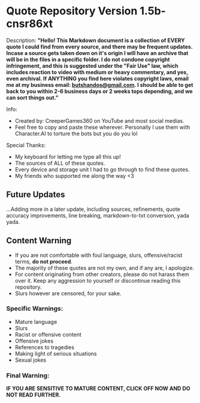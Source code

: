 # Quote Repository Version 1.5b-cnsr86xt

Description:
**"Hello! This Markdown document is a collection of EVERY quote I could find from every source, and there may be frequent updates. Incase a source gets taken down on it's origin I will have an archive that will be in the files in a specific folder. I do not condone copyright infringement, and this is suggested under the "Fair Use" law, which includes reaction to video with medium or heavy commentary, and yes, even archival. If ANYTHING you find here violates copyright laws, email me at my business email: butshandos@gmail.com. I should be able to get back to you within 2-6 business days or 2 weeks tops depending, and we can sort things out."**

Info:
- Created by: CreeperGames360 on YouTube and most social medias.
- Feel free to copy and paste these wherever. Personally I use them with Character.AI to torture the bots but you do you lol

Special Thanks:
- My keyboard for letting me type all this up!
- The sources of ALL of these quotes.
- Every device and storage unit I had to go through to find these quotes.
- My friends who supported me along the way <3

## Future Updates
...Adding more in a later update, including sources, refinements, quote accuracy improvements, line breaking, markdown-to-txt conversion, yada yada.

## Content Warning
- If you are not comfortable with foul language, slurs, offensive/racist terms, **do not proceed**. 
- The majority of these quotes are not my own, and if any are, I apologize. 
- For content originating from other creators, please do not harass them over it. Keep any aggression to yourself or discontinue reading this repository.
- Slurs however are censored, for your sake.

### Specific Warnings:
- Mature language
- Slurs
- Racist or offensive content
- Offensive jokes
- References to tragedies
- Making light of serious situations
- Sexual jokes

### Final Warning:
**IF YOU ARE SENSITIVE TO MATURE CONTENT, CLICK OFF NOW AND DO NOT READ FURTHER.**
